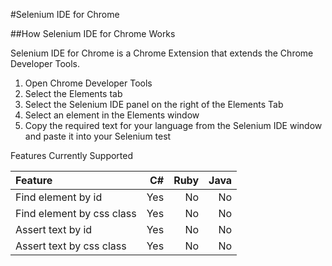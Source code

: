 #Selenium IDE for Chrome

##How Selenium IDE for Chrome Works

Selenium IDE for Chrome is a Chrome Extension that extends the Chrome Developer Tools.

1. Open Chrome Developer Tools 
2. Select the Elements tab
3. Select the Selenium IDE panel on the right of the Elements Tab
4. Select an element in the Elements window
5. Copy the required text for your language from the Selenium IDE window and paste it into your Selenium test

Features Currently Supported

| Feature         		    | C#  | Ruby | Java|
|:--------------------------| ---:| ----:| ----:
| Find element by id 	    | Yes |    No|   No|
| Find element by css class | Yes |    No|   No|
| Assert text by id         | Yes |    No|   No|
| Assert text by css class 	| Yes |    No|   No|
